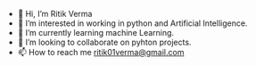 - 👋 Hi, I’m Ritik Verma
- 👀 I’m interested in working in python and Artificial Intelligence.
- 🌱 I’m currently learning machine Learning.
- 💞️ I’m looking to collaborate on pyhton projects.
- 📫 How to reach me ritik01verma@gmail.com

<!---
Rtk-Vrm/Rtk-Vrm is a ✨ special ✨ repository because its `README.md` (this file) appears on your GitHub profile.
You can click the Preview link to take a look at your changes.
--->
